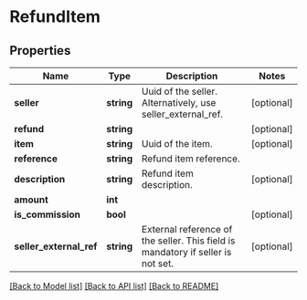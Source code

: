 # RefundItem

## Properties
Name | Type | Description | Notes
------------ | ------------- | ------------- | -------------
**seller** | **string** | Uuid of the seller. Alternatively, use seller_external_ref. | [optional] 
**refund** | **string** |  | [optional] 
**item** | **string** | Uuid of the item. | [optional] 
**reference** | **string** | Refund item reference. | 
**description** | **string** | Refund item description. | [optional] 
**amount** | **int** |  | 
**is_commission** | **bool** |  | [optional] 
**seller_external_ref** | **string** | External reference of the seller. This field is mandatory if seller is not set. | [optional] 

[[Back to Model list]](../README.md#documentation-for-models) [[Back to API list]](../README.md#documentation-for-api-endpoints) [[Back to README]](../README.md)


